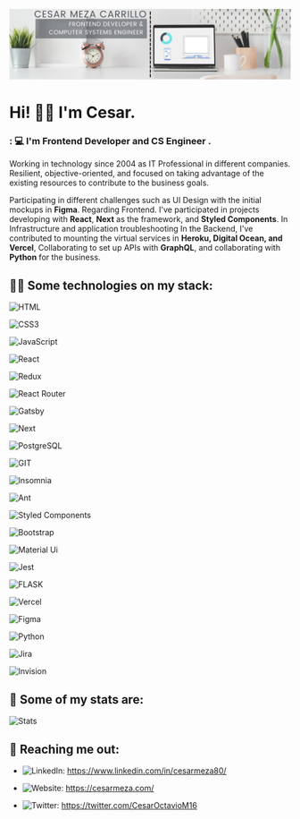 
![Header](./fondogh.jpg)
# Hi! 👋🏼 I'm Cesar.

### : 💻 I'm Frontend Developer and CS Engineer .

Working in technology since 2004 as IT Professional in different companies. Resilient, objective-oriented, and focused on taking advantage of the existing resources to contribute to the business goals.  
  
Participating in different challenges such as UI Design with the initial mockups in **Figma**. Regarding Frontend. I've participated in projects developing with **React**, **Next** as the framework, and **Styled Components**. In Infrastructure and application troubleshooting In the Backend, I've contributed to mounting the virtual services in **Heroku, Digital Ocean, and Vercel**, Collaborating to set up APIs with **GraphQL**, and collaborating with **Python** for the business.


## 👨‍💻 Some technologies on my stack:

![HTML](https://img.shields.io/badge/HTML5-E34F26?style=for-the-badge&logo=html5&logoColor=white)

![CSS3](https://img.shields.io/badge/CSS3-1572B6?style=for-the-badge&logo=css3&logoColor=white)

![JavaScript](https://img.shields.io/badge/JavaScript-323330?style=for-the-badge&logo=javascript&logoColor=F7DF1E)

![React](https://img.shields.io/badge/React-20232A?style=for-the-badge&logo=react&logoColor=61DAFB)

![Redux](https://img.shields.io/badge/Redux-593D88?style=for-the-badge&logo=redux&logoColor=white)

![React Router](https://img.shields.io/badge/React_Router-CA4245?style=for-the-badge&logo=react-router&logoColor=white)

![Gatsby](https://img.shields.io/badge/Gatsby-663399?style=for-the-badge&logo=gatsby&logoColor=white)

![Next](https://img.shields.io/badge/next.js-000000?style=for-the-badge&logo=nextdotjs&logoColor=white)

![PostgreSQL](https://img.shields.io/badge/postgress-black?style=for-the-badge&logo=PostgreSQL&logoColor=ffca28)

![GIT](https://img.shields.io/badge/Git-F05032?style=for-the-badge&logo=git&logoColor=white)

![Insomnia](https://img.shields.io/badge/Insomnia-5849be?style=for-the-badge&logo=Insomnia&logoColor=white)

![Ant](https://img.shields.io/badge/Ant%20Design-1890FF?style=for-the-badge&logo=antdesign&logoColor=white)

![Styled Components](https://img.shields.io/badge/styled--components-DB7093?style=for-the-badge&logo=styled-components&logoColor=white)

![Bootstrap](https://img.shields.io/badge/Bootstrap-563D7C?style=for-the-badge&logo=bootstrap&logoColor=white)

![Material Ui](https://img.shields.io/badge/Material--UI-0081CB?style=for-the-badge&logo=material-ui&logoColor=white)

![Jest](https://img.shields.io/badge/Jest-C21325?style=for-the-badge&logo=jest&logoColor=white)

![FLASK](https://img.shields.io/badge/Flask-5f5f5f?style=for-the-badge&logo=flask&logoColor=white)

![Vercel](https://img.shields.io/badge/Vercel-000000?style=for-the-badge&logo=vercel&logoColor=white)

![Figma](https://img.shields.io/badge/Figma-F24E1E?style=for-the-badge&logo=figma&logoColor=white)

![Python](https://img.shields.io/badge/Python-3f3f3f?style=for-the-badge&logo=python&logoColor=#fffff)

![Jira](https://img.shields.io/badge/Jira-1890FF?style=for-the-badge&logo=jira&logoColor=white)

![Invision](https://img.shields.io/badge/InVision-FF3366?style=for-the-badge&logo=InVision&logoColor=white)

## 📌 Some of my stats are:

![Stats](https://github-readme-stats.vercel.app/api?username=c3m3z4c4)

## 📱 Reaching me out:

* ![LinkedIn](https://img.shields.io/badge/linkedin-0a66c2?style=for-the-badge&logo=linkedin&logoColor=white): https://www.linkedin.com/in/cesarmeza80/

* ![Website](https://img.shields.io/badge/Website-3f3f3f?style=for-the-badge&logo=www&logoColor=white): https://cesarmeza.com/

* ![Twitter](https://img.shields.io/badge/Twitter-1d9bf0?style=for-the-badge&logo=twitter&logoColor=white): https://twitter.com/CesarOctavioM16
